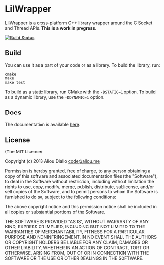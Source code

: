 # LilWrapper

LilWrapper is a cross-platform C++ library wrapper around the C Socket and Thread APIs. __This is
a work in progress.__

[![Build Status](https://travis-ci.org/aliou/lilwrapper.png)](https://travis-ci.org/aliou/lilwrapper)

## Build

You can use it as a part of your code or as a library.
To build the library, run:
```
cmake
make
make test
```

To build as a static library, run CMake with the `-DSTATIC=1` option. To build
as a dynamic library, use the `-DDYNAMIC=1` option.

## Docs

The documentation is available [here](docs/Readme.md).

## License

(The MIT License)

Copyright (c) 2013 Aliou Diallo <code@aliou.me>

Permission is hereby granted, free of charge, to any person obtaining a copy of
this software and associated documentation files (the "Software"), to deal in
the Software without restriction, including without limitation the rights to
use, copy, modify, merge, publish, distribute, sublicense, and/or sell copies of
the Software, and to permit persons to whom the Software is furnished to do so,
subject to the following conditions:

The above copyright notice and this permission notice shall be included in all
copies or substantial portions of the Software.

THE SOFTWARE IS PROVIDED "AS IS", WITHOUT WARRANTY OF ANY KIND, EXPRESS OR
IMPLIED, INCLUDING BUT NOT LIMITED TO THE WARRANTIES OF MERCHANTABILITY, FITNESS
FOR A PARTICULAR PURPOSE AND NONINFRINGEMENT. IN NO EVENT SHALL THE AUTHORS OR
COPYRIGHT HOLDERS BE LIABLE FOR ANY CLAIM, DAMAGES OR OTHER LIABILITY, WHETHER
IN AN ACTION OF CONTRACT, TORT OR OTHERWISE, ARISING FROM, OUT OF OR IN
CONNECTION WITH THE SOFTWARE OR THE USE OR OTHER DEALINGS IN THE SOFTWARE.
